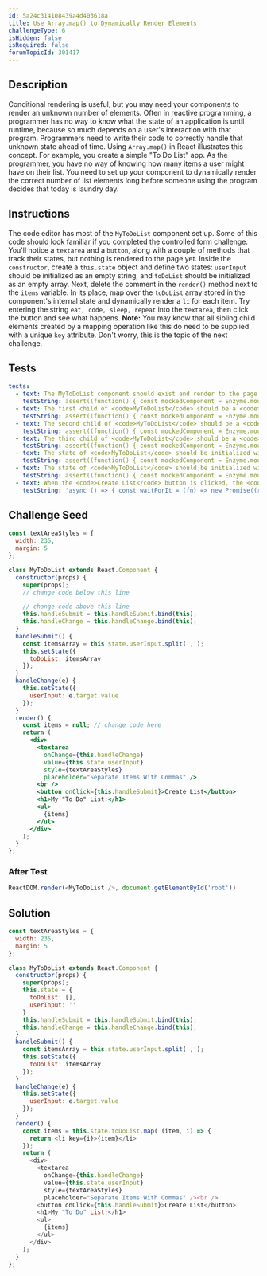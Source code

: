 ```yaml
---
id: 5a24c314108439a4d403618a
title: Use Array.map() to Dynamically Render Elements
challengeType: 6
isHidden: false
isRequired: false
forumTopicId: 301417
---
```


## Description
<section id='description'>
Conditional rendering is useful, but you may need your components to render an unknown number of elements. Often in reactive programming, a programmer has no way to know what the state of an application is until runtime, because so much depends on a user's interaction with that program. Programmers need to write their code to correctly handle that unknown state ahead of time. Using <code>Array.map()</code> in React illustrates this concept.
For example, you create a simple "To Do List" app. As the programmer, you have no way of knowing how many items a user might have on their list. You need to set up your component to dynamically render the correct number of list elements long before someone using the program decides that today is laundry day.
</section>

## Instructions
<section id='instructions'>
The code editor has most of the <code>MyToDoList</code> component set up. Some of this code should look familiar if you completed the controlled form challenge. You'll notice a <code>textarea</code> and a <code>button</code>, along with a couple of methods that track their states, but nothing is rendered to the page yet.
Inside the <code>constructor</code>, create a <code>this.state</code> object and define two states: <code>userInput</code> should be initialized as an empty string, and <code>toDoList</code> should be initialized as an empty array. Next, delete the comment in the <code>render()</code> method next to the <code>items</code> variable. In its place, map over the <code>toDoList</code> array stored in the component's internal state and dynamically render a <code>li</code> for each item. Try entering the string <code>eat, code, sleep, repeat</code> into the <code>textarea</code>, then click the button and see what happens.
<strong>Note:</strong>&nbsp;You may know that all sibling child elements created by a mapping operation like this do need to be supplied with a unique <code>key</code> attribute. Don't worry, this is the topic of the next challenge.
</section>

## Tests
<section id='tests'>

```yml
tests:
  - text: The MyToDoList component should exist and render to the page.
    testString: assert((function() { const mockedComponent = Enzyme.mount(React.createElement(MyToDoList)); return mockedComponent.find('MyToDoList').length === 1; })());
  - text: The first child of <code>MyToDoList</code> should be a <code>textarea</code> element.
    testString: assert((function() { const mockedComponent = Enzyme.mount(React.createElement(MyToDoList)); return mockedComponent.find('MyToDoList').children().childAt(0).type() === 'textarea'; })());
  - text: The second child of <code>MyToDoList</code> should be a <code>br</code> element.
    testString: assert((function() { const mockedComponent = Enzyme.mount(React.createElement(MyToDoList)); return mockedComponent.find('MyToDoList').children().childAt(1).type() === 'br'; })());
  - text: The third child of <code>MyToDoList</code> should be a <code>button</code> element.
    testString: assert((function() { const mockedComponent = Enzyme.mount(React.createElement(MyToDoList)); return mockedComponent.find('MyToDoList').children().childAt(2).type() === 'button'; })());
  - text: The state of <code>MyToDoList</code> should be initialized with <code>toDoList</code> as an empty array.
    testString: assert((function() { const mockedComponent = Enzyme.mount(React.createElement(MyToDoList)); const initialState = mockedComponent.state(); return Array.isArray(initialState.toDoList) === true && initialState.toDoList.length === 0; })());
  - text: The state of <code>MyToDoList</code> should be initialized with <code>userInput</code> as an empty string.
    testString: assert((function() { const mockedComponent = Enzyme.mount(React.createElement(MyToDoList)); const initialState = mockedComponent.state(); return typeof initialState.userInput === 'string' && initialState.userInput.length === 0; })());
  - text: When the <code>Create List</code> button is clicked, the <code>MyToDoList</code> component should dynamically return an unordered list that contains a list item element for every item of a comma-separated list entered into the <code>textarea</code> element.
    testString: 'async () => { const waitForIt = (fn) => new Promise((resolve, reject) => setTimeout(() => resolve(fn()), 100)); const mockedComponent = Enzyme.mount(React.createElement(MyToDoList)); const simulateChange = (el, value) => el.simulate(''change'', {target: {value}}); const state_1 = () => { return waitForIt(() => mockedComponent.find(''ul'').find(''li''))}; const setInput = () => { return waitForIt(() => simulateChange(mockedComponent.find(''textarea''), "testA, testB, testC"))}; const click = () => { return waitForIt(() => mockedComponent.find(''button'').simulate(''click''))}; const state_2 = () => { return waitForIt(() => { const nodes = mockedComponent.find(''ul'').find(''li''); return { nodes, text: nodes.reduce((t, n) => t + n.text(), '''') }; })}; const setInput_2 = () => { return waitForIt(() => simulateChange(mockedComponent.find(''textarea''), "t1, t2, t3, t4, t5, t6"))}; const click_1 = () => { return waitForIt(() => mockedComponent.find(''button'').simulate(''click''))}; const state_3 = () => { return waitForIt(() => { const nodes = mockedComponent.find(''ul'').find(''li''); return { nodes, text: nodes.reduce((t, n) => t + n.text(), '''') }; })}; const awaited_state_1 = await state_1(); const awaited_setInput = await setInput(); const awaited_click = await click(); const awaited_state_2 = await state_2(); const awaited_setInput_2 = await setInput_2(); const awaited_click_1 = await click_1(); const awaited_state_3 = await state_3(); assert(awaited_state_1.length === 0 && awaited_state_2.nodes.length === 3 && awaited_state_3.nodes.length === 6 && awaited_state_2.text === ''testA testB testC'' && awaited_state_3.text === ''t1 t2 t3 t4 t5 t6''); }; '

```

</section>

## Challenge Seed
<section id='challengeSeed'>

<div id='jsx-seed'>

```jsx
const textAreaStyles = {
  width: 235,
  margin: 5
};

class MyToDoList extends React.Component {
  constructor(props) {
    super(props);
    // change code below this line

    // change code above this line
    this.handleSubmit = this.handleSubmit.bind(this);
    this.handleChange = this.handleChange.bind(this);
  }
  handleSubmit() {
    const itemsArray = this.state.userInput.split(',');
    this.setState({
      toDoList: itemsArray
    });
  }
  handleChange(e) {
    this.setState({
      userInput: e.target.value
    });
  }
  render() {
    const items = null; // change code here
    return (
      <div>
        <textarea
          onChange={this.handleChange}
          value={this.state.userInput}
          style={textAreaStyles}
          placeholder="Separate Items With Commas" />
        <br />
        <button onClick={this.handleSubmit}>Create List</button>
        <h1>My "To Do" List:</h1>
        <ul>
          {items}
        </ul>
      </div>
    );
  }
};
```

</div>

### After Test
<div id='jsx-teardown'>

```js
ReactDOM.render(<MyToDoList />, document.getElementById('root'))
```

</div>

</section>

## Solution
<section id='solution'>


```js
const textAreaStyles = {
  width: 235,
  margin: 5
};

class MyToDoList extends React.Component {
  constructor(props) {
    super(props);
    this.state = {
      toDoList: [],
      userInput: ''
    }
    this.handleSubmit = this.handleSubmit.bind(this);
    this.handleChange = this.handleChange.bind(this);
  }
  handleSubmit() {
    const itemsArray = this.state.userInput.split(',');
    this.setState({
      toDoList: itemsArray
    });
  }
  handleChange(e) {
    this.setState({
      userInput: e.target.value
    });
  }
  render() {
    const items = this.state.toDoList.map( (item, i) => {
      return <li key={i}>{item}</li>
    });
    return (
      <div>
        <textarea
          onChange={this.handleChange}
          value={this.state.userInput}
          style={textAreaStyles}
          placeholder="Separate Items With Commas" /><br />
        <button onClick={this.handleSubmit}>Create List</button>
        <h1>My "To Do" List:</h1>
        <ul>
          {items}
        </ul>
      </div>
    );
  }
};
```

</section>
